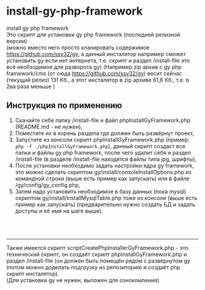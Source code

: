 # install-gy-php-framework<br/>
install gy php framework<br/>
Это скрипт для установки gy php framework (последней релизной версии)<br/>
(можно вместо него просто кланировать содержимое https://github.com/ssv32/gy, а данный инсталятор например сможет установить gy если нет интернета, т.е. скрипт и раздел /install-file это всё необходимое для разворота gy)
(Например zip архив с gy php framework/cms (от сюда  https://github.com/ssv32/gy) весит сейчас (текущий релиз) 131 Кб., а этот инсталятор в zip архиве 61,6 Кб., т.е. в 2ва раза меньше )
<br/>

## Инструкция по применению
1. Cкачайте себе папку /install-file и файл phpInstallGyFramework.php (README.md - не нужен), <br/>
2. Поместите их в корень раздела где должен быть развёрнут проект,<br/>
3. Запустите из консоли скрипт phpInstallGyFramework.php (пример: `php -f ./phpInstallGyFramework.php`), данный скрипт создаст все папки и файлы gy php framework, после чего удалит себя и раздел /install-file (в разделе /install-file находятся файлы типа jpg, шрифты),<br/>
4. После установки необходимо задать настройки ядра gy framework, это можно сделать скриптом gy/install/consoleInstallOptions.php из командной строки (выше есть пример как запускать) или в файле /gy/config/gy_config.php, <br/>
5. Затем надо установить необходимое в базу данных (пока mysql) скриптом gy/install/installMysqlTable.php тоже из консоли  (выше есть пример как запускать) (предварительно нужно создать БД и задать доступы и её имя на шаге выше). <br/>
<br/><br/><br/>

---
Также имеется скрипт scriptCreatePhpInstallerGyFramework.php - это технический скрипт, он создаёт скрипт phpInstallGyFramework.php и раздел /install-file (он должен быть помещён рядом с развёрнутом gy (потом можно доделать подгрузку из репозитория) и создаёт php скрипт инсталятор). 
<br/>
(Для установки gy не нужен, выложен для ознокомления)
